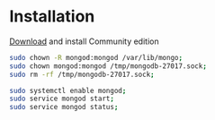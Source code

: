 # Installation

[Download](https://www.mongodb.com/try/download/community) and install Community edition

```bash
sudo chown -R mongod:mongod /var/lib/mongo;
sudo chown mongod:mongod /tmp/mongodb-27017.sock;
sudo rm -rf /tmp/mongodb-27017.sock;

sudo systemctl enable mongod;
sudo service mongod start;
sudo service mongod status;
```
